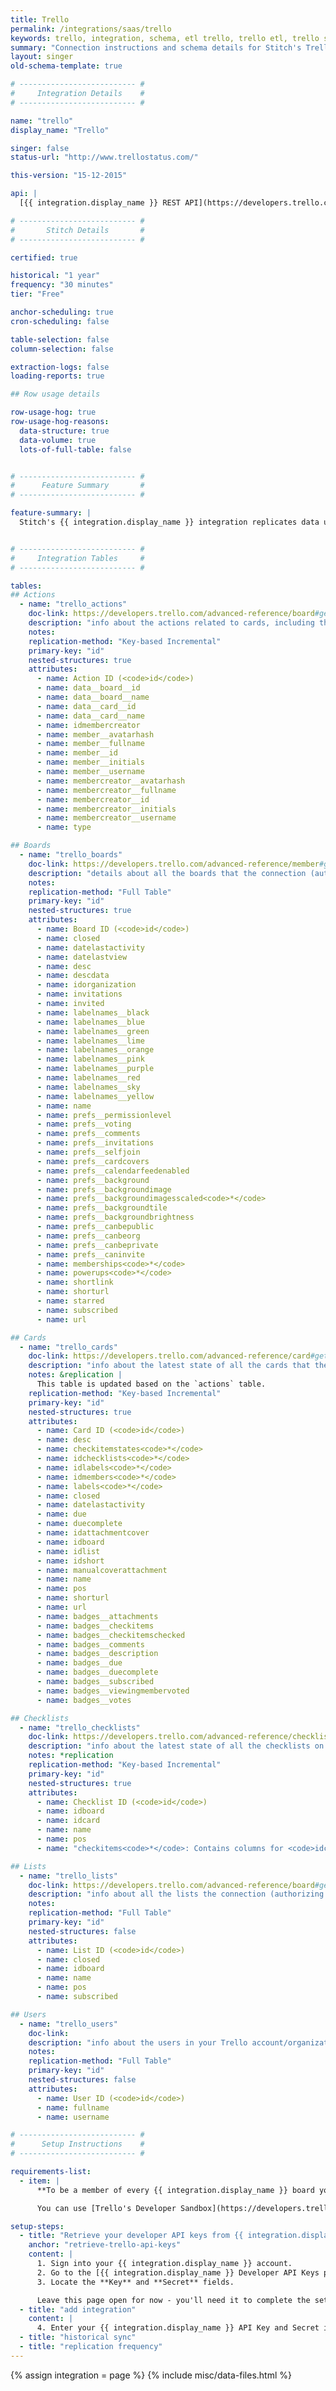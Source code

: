 ```yaml
---
title: Trello
permalink: /integrations/saas/trello
keywords: trello, integration, schema, etl trello, trello etl, trello schema
summary: "Connection instructions and schema details for Stitch's Trello integration."
layout: singer
old-schema-template: true

# -------------------------- #
#     Integration Details    #
# -------------------------- #

name: "trello"
display_name: "Trello"

singer: false
status-url: "http://www.trellostatus.com/"

this-version: "15-12-2015"

api: |
  [{{ integration.display_name }} REST API](https://developers.trello.com/reference){:target="new"}

# -------------------------- #
#       Stitch Details       #
# -------------------------- #

certified: true

historical: "1 year"
frequency: "30 minutes"
tier: "Free"

anchor-scheduling: true
cron-scheduling: false

table-selection: false
column-selection: false

extraction-logs: false
loading-reports: true

## Row usage details

row-usage-hog: true
row-usage-hog-reasons:
  data-structure: true
  data-volume: true
  lots-of-full-table: false


# -------------------------- #
#      Feature Summary       #
# -------------------------- #

feature-summary: |
  Stitch's {{ integration.display_name }} integration replicates data using the {{ integration.api | flatify | strip }}. Refer to the [Schema](#schema) section for a list of objects available for replication.


# -------------------------- #
#     Integration Tables     #
# -------------------------- #

tables:
## Actions
  - name: "trello_actions"
    doc-link: https://developers.trello.com/advanced-reference/board#get-1-boards-board-id-actions
    description: "info about the actions related to cards, including the lists that a card belongs to."
    notes: 
    replication-method: "Key-based Incremental"
    primary-key: "id"
    nested-structures: true
    attributes:
      - name: Action ID (<code>id</code>)
      - name: data__board__id
      - name: data__board__name
      - name: data__card__id
      - name: data__card__name
      - name: idmembercreator
      - name: member__avatarhash
      - name: member__fullname
      - name: member__id
      - name: member__initials
      - name: member__username
      - name: membercreator__avatarhash
      - name: membercreator__fullname
      - name: membercreator__id
      - name: membercreator__initials
      - name: membercreator__username
      - name: type

## Boards
  - name: "trello_boards"
    doc-link: https://developers.trello.com/advanced-reference/member#get-1-members-idmember-or-username-boards
    description: "details about all the boards that the connection (authorizing user) is a member of."
    notes: 
    replication-method: "Full Table"
    primary-key: "id"
    nested-structures: true
    attributes:
      - name: Board ID (<code>id</code>)
      - name: closed
      - name: datelastactivity
      - name: datelastview
      - name: desc
      - name: descdata
      - name: idorganization
      - name: invitations
      - name: invited
      - name: labelnames__black
      - name: labelnames__blue
      - name: labelnames__green
      - name: labelnames__lime
      - name: labelnames__orange
      - name: labelnames__pink
      - name: labelnames__purple
      - name: labelnames__red
      - name: labelnames__sky
      - name: labelnames__yellow
      - name: name
      - name: prefs__permissionlevel
      - name: prefs__voting
      - name: prefs__comments
      - name: prefs__invitations
      - name: prefs__selfjoin
      - name: prefs__cardcovers
      - name: prefs__calendarfeedenabled
      - name: prefs__background
      - name: prefs__backgroundimage
      - name: prefs__backgroundimagesscaled<code>*</code>
      - name: prefs__backgroundtile
      - name: prefs__backgroundbrightness
      - name: prefs__canbepublic
      - name: prefs__canbeorg
      - name: prefs__canbeprivate
      - name: prefs__caninvite
      - name: memberships<code>*</code>
      - name: powerups<code>*</code>
      - name: shortlink
      - name: shorturl
      - name: starred
      - name: subscribed
      - name: url

## Cards
  - name: "trello_cards"
    doc-link: https://developers.trello.com/advanced-reference/card#get-1-cards-card-id-or-shortlink
    description: "info about the latest state of all the cards that the connection (authorizing user) has access to."
    notes: &replication |
      This table is updated based on the `actions` table.
    replication-method: "Key-based Incremental"
    primary-key: "id"
    nested-structures: true
    attributes:
      - name: Card ID (<code>id</code>)
      - name: desc
      - name: checkitemstates<code>*</code>
      - name: idchecklists<code>*</code>
      - name: idlabels<code>*</code>
      - name: idmembers<code>*</code>
      - name: labels<code>*</code>
      - name: closed
      - name: datelastactivity
      - name: due
      - name: duecomplete
      - name: idattachmentcover
      - name: idboard
      - name: idlist
      - name: idshort
      - name: manualcoverattachment
      - name: name
      - name: pos
      - name: shorturl
      - name: url
      - name: badges__attachments
      - name: badges__checkitems
      - name: badges__checkitemschecked
      - name: badges__comments
      - name: badges__description
      - name: badges__due
      - name: badges__duecomplete
      - name: badges__subscribed
      - name: badges__viewingmembervoted
      - name: badges__votes

## Checklists
  - name: "trello_checklists"
    doc-link: https://developers.trello.com/advanced-reference/checklist#get-1-checklists-idchecklist
    description: "info about the latest state of all the checklists on cards that the connection (authorizing user) has access to."
    notes: *replication
    replication-method: "Key-based Incremental"
    primary-key: "id"
    nested-structures: true
    attributes:
      - name: Checklist ID (<code>id</code>)
      - name: idboard
      - name: idcard
      - name: name
      - name: pos
      - name: "checkitems<code>*</code>: Contains columns for <code>idchecklist, name, pos,</code> and <code>state</code>."

## Lists
  - name: "trello_lists"
    doc-link: https://developers.trello.com/advanced-reference/board#get-1-boards-board-id-lists
    description: "info about all the lists the connection (authorizing user) has access to."
    notes: 
    replication-method: "Full Table"
    primary-key: "id"
    nested-structures: false
    attributes:
      - name: List ID (<code>id</code>)
      - name: closed
      - name: idboard
      - name: name
      - name: pos
      - name: subscribed

## Users
  - name: "trello_users"
    doc-link: 
    description: "info about the users in your Trello account/organization."
    notes: 
    replication-method: "Full Table"
    primary-key: "id"
    nested-structures: false
    attributes:
      - name: User ID (<code>id</code>)
      - name: fullname
      - name: username

# -------------------------- #
#      Setup Instructions    #
# -------------------------- #

requirements-list:
  - item: |
      **To be a member of every {{ integration.display_name }} board you want to replicate.** If a board is private and the user isn't a member, Stitch will be unable to access it. Before beginning the setup process, verify that the user setting up the integration has access to all the boards you want to replicate.

      You can use [Trello's Developer Sandbox](https://developers.trello.com/sandbox) - no coding knowledge needed - to check your access by simply entering your API Key (see below) and authenticating. Select the **Get Boards** option and click **Execute** to see a JSON list of the boards the user has access to.

setup-steps:
  - title: "Retrieve your developer API keys from {{ integration.display_name }}"
    anchor: "retrieve-trello-api-keys"
    content: |
      1. Sign into your {{ integration.display_name }} account.
      2. Go to the [{{ integration.display_name }} Developer API Keys page](https://trello.com/app-key/){:target="new"}.
      3. Locate the **Key** and **Secret** fields. 

      Leave this page open for now - you'll need it to complete the setup in Stitch.
  - title: "add integration"
    content: |
      4. Enter your {{ integration.display_name }} API Key and Secret into their respective fields.
  - title: "historical sync"
  - title: "replication frequency"
---
```

{% assign integration = page %}
{% include misc/data-files.html %}